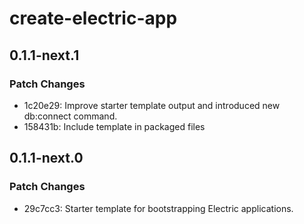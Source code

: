 # create-electric-app

## 0.1.1-next.1

### Patch Changes

- 1c20e29: Improve starter template output and introduced new db:connect command.
- 158431b: Include template in packaged files

## 0.1.1-next.0

### Patch Changes

- 29c7cc3: Starter template for bootstrapping Electric applications.

